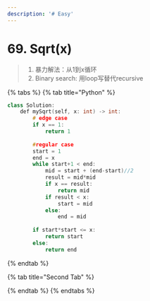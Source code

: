 ```yaml
---
description: '# Easy'
---
```


# 69. Sqrt\(x\)

> 1. 暴力解法：从1到x循环
> 2. Binary search:  用loop写替代recursive

{% tabs %}
{% tab title="Python" %}
```cpp
class Solution:
    def mySqrt(self, x: int) -> int:
        # edge case
        if x == 1:
            return 1
        
        #regular case
        start = 1
        end = x
        while start+1 < end:
            mid = start + (end-start)//2
            result = mid*mid
            if x == result:
                return mid
            if result < x:
                start = mid
            else:
                end = mid
                
        if start*start <= x:
            return start
        else:
            return end
```
{% endtab %}

{% tab title="Second Tab" %}

{% endtab %}
{% endtabs %}

